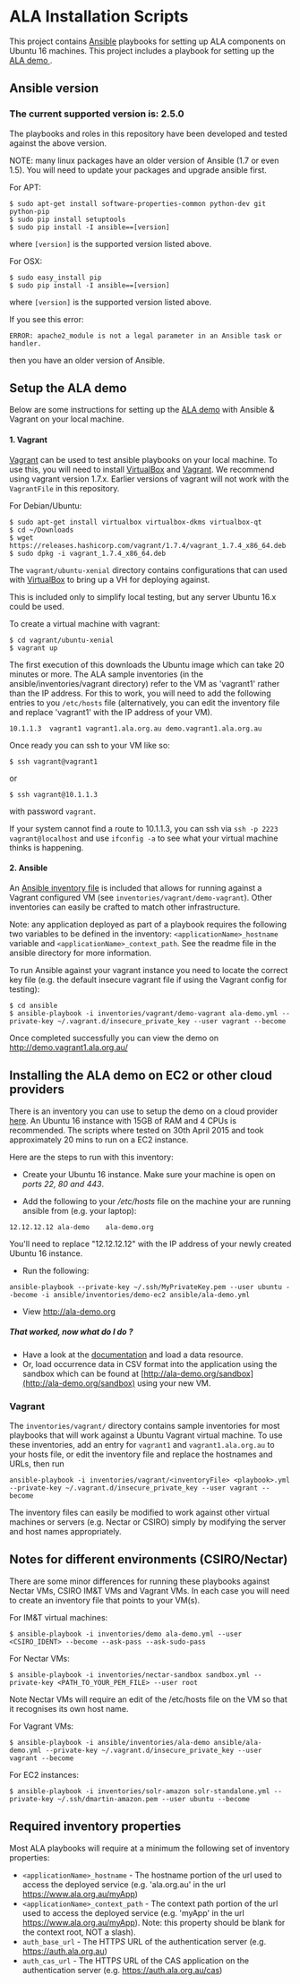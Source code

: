 # ALA Installation Scripts
This project contains [Ansible](http://www.ansible.com/) playbooks for setting up ALA components on Ubuntu 16 machines.
This project includes a playbook for setting up the [ALA demo ](http://ala-demo.gbif.org).

## Ansible version

### The current supported version is: **2.5.0**

The playbooks and roles in this repository have been developed and tested against the above version.

NOTE: many linux packages have an older version of Ansible (1.7 or even 1.5). You will need to update your packages and upgrade ansible first.

For APT:

```
$ sudo apt-get install software-properties-common python-dev git python-pip
$ sudo pip install setuptools
$ sudo pip install -I ansible==[version]
```

where ```[version]``` is the supported version listed above.

For OSX:

```
$ sudo easy_install pip
$ sudo pip install -I ansible==[version]
```

where ```[version]``` is the supported version listed above.

If you see this error:
```
ERROR: apache2_module is not a legal parameter in an Ansible task or handler.
```
then you have an older version of Ansible.

## Setup the ALA demo

Below are some instructions for setting up the [ALA demo](http://ala-demo.gbif.org) with Ansible & Vagrant on your local machine.

#### 1. Vagrant
[Vagrant](http://www.vagrantup.com) can be used to test ansible playbooks on your local machine. To use this, you will need to install
[VirtualBox](https://www.virtualbox.org) and [Vagrant](http://www.vagrantup.com). We recommend using vagrant version 1.7.x. Earlier versions of vagrant will not work with the ```VagrantFile``` in this repository.

For Debian/Ubuntu:
```
$ sudo apt-get install virtualbox virtualbox-dkms virtualbox-qt
$ cd ~/Downloads
$ wget https://releases.hashicorp.com/vagrant/1.7.4/vagrant_1.7.4_x86_64.deb
$ sudo dpkg -i vagrant_1.7.4_x86_64.deb
```

The ```vagrant/ubuntu-xenial``` directory contains configurations that can used with [VirtualBox](https://www.virtualbox.org/) to bring up a VH for deploying against.  

This is included only to simplify local testing, but any server Ubuntu 16.x could be used.  

To create a virtual machine with vagrant:

```
$ cd vagrant/ubuntu-xenial
$ vagrant up
```

The first execution of this downloads the Ubuntu image which can take 20 minutes or more. The ALA sample inventories (in the ansible/inventories/vagrant directory) refer to the VM as 'vagrant1' rather than the IP address. For this to work, you will need to add the following entries to you ```/etc/hosts``` file (alternatively, you can edit the inventory file and replace 'vagrant1' with the IP address of your VM).
```
10.1.1.3  vagrant1 vagrant1.ala.org.au demo.vagrant1.ala.org.au
```

Once ready you can ssh to your VM like so:

```
$ ssh vagrant@vagrant1
```
or 
```
$ ssh vagrant@10.1.1.3
``` 

with password ```vagrant```.

If your system cannot find a route to 10.1.1.3, you can ssh via `ssh -p 2223 vagrant@localhost` and use `ifconfig -a` to see what your virtual machine thinks is happening.

#### 2. Ansible

An [Ansible inventory file](http://docs.ansible.com/intro_inventory.html) is included that allows for running against a Vagrant configured VM (see ```inventories/vagrant/demo-vagrant```). Other inventories can easily be crafted to match other infrastructure.  

Note: any application deployed as part of a playbook requires the following two variables to be defined in the inventory: ```<applicationName>_hostname``` variable and ```<applicationName>_context_path```. See the readme file in the ansible directory for more information.

To run Ansible against your vagrant instance you need to locate the correct key file (e.g. the default insecure vagrant file if using the Vagrant config for testing):

```
$ cd ansible
$ ansible-playbook -i inventories/vagrant/demo-vagrant ala-demo.yml --private-key ~/.vagrant.d/insecure_private_key --user vagrant --become
```

Once completed successfully you can view the demo on http://demo.vagrant1.ala.org.au/ 

## Installing the ALA demo on EC2 or other cloud providers

There is an inventory you can use to setup the demo on a cloud provider [here](ansible/inventories/demo-ec2).
An Ubuntu 16 instance with 15GB of RAM and 4 CPUs is recommended. The scripts where tested on 30th April 2015 and took approximately 20 mins to run on a EC2 instance.

Here are the steps to run with this inventory:

 *  Create your Ubuntu 16 instance. Make sure your machine is open on *ports 22, 80 and 443*. 

 *  Add the following to your */etc/hosts* file on the machine your are running ansible from (e.g. your laptop):
```
12.12.12.12	ala-demo	ala-demo.org 
```
You'll need to replace "12.12.12.12" with the IP address of your newly created Ubuntu 16 instance.

 * Run the following:
```
ansible-playbook --private-key ~/.ssh/MyPrivateKey.pem --user ubuntu --become -i ansible/inventories/demo-ec2 ansible/ala-demo.yml
```
 * View http://ala-demo.org
 
##### That worked, now what do I do ?
 * Have a look at the [documentation](https://github.com/AtlasOfLivingAustralia/documentation/wiki/First-data-resource) and load a data resource.
 * Or, load occurrence data in CSV format into the application using the sandbox which can be found at [http://ala-demo.org/sandbox](http://ala-demo.org/sandbox) using your new VM.
 

### Vagrant

The ```inventories/vagrant/``` directory contains sample inventories for most playbooks that will work against a Ubuntu Vagrant virtual machine. To use these inventories, add an entry for ```vagrant1``` and ```vagrant1.ala.org.au``` to your hosts file, or edit the inventory file and replace the hostnames and URLs, then run

```
ansible-playbook -i inventories/vagrant/<inventoryFile> <playbook>.yml --private-key ~/.vagrant.d/insecure_private_key --user vagrant --become
```

The inventory files can easily be modified to work against other virtual machines or servers (e.g. Nectar or CSIRO) simply by modifying the server and host names appropriately.

## Notes for different environments (CSIRO/Nectar)

There are some minor differences for running these playbooks against Nectar VMs, CSIRO IM&T VMs and Vagrant VMs.
In each case you will need to create an inventory file that points to your VM(s).


For IM&T virtual machines:
```
$ ansible-playbook -i inventories/demo ala-demo.yml --user <CSIRO_IDENT> --become --ask-pass --ask-sudo-pass
```

For Nectar VMs:
```
$ ansible-playbook -i inventories/nectar-sandbox sandbox.yml --private-key <PATH_TO_YOUR_PEM_FILE> --user root
```
Note Nectar VMs will require an edit of the /etc/hosts file on the VM so that it recognises its own host name.

For Vagrant VMs:
```
$ ansible-playbook -i ansible/inventories/ala-demo ansible/ala-demo.yml --private-key ~/.vagrant.d/insecure_private_key --user vagrant --become
```

For EC2 instances:
```
$ ansible-playbook -i inventories/solr-amazon solr-standalone.yml --private-key ~/.ssh/dmartin-amazon.pem --user ubuntu --become
```

## Required inventory properties
Most ALA playbooks will require at a minimum the following set of inventory properties:

* ```<applicationName>_hostname``` - The hostname portion of the url used to access the deployed service (e.g. 'ala.org.au' in the url https://www.ala.org.au/myApp)
* ```<applicationName>_context_path``` - The context path portion of the url used to access the deployed service (e.g. 'myApp' in the url https://www.ala.org.au/myApp). Note: this property should be blank for the context root, NOT a slash).
* ```auth_base_url``` - The HTTP*S* URL of the authentication server (e.g. https://auth.ala.org.au)
* ```auth_cas_url``` - The HTTP*S* URL of the CAS application on the authentication server (e.g. https://auth.ala.org.au/cas)

